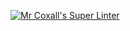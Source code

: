 [![Mr Coxall's Super Linter](https://github.com/Claire-Bedrossian/ICS2O-Unit1-02-HTML/workflows/Mr%20Coxall's%20Super%20Linter/badge.svg)](https://github.com/Claire-Bedrossian/ICS2O-Unit1-02-HTML/actions/)
